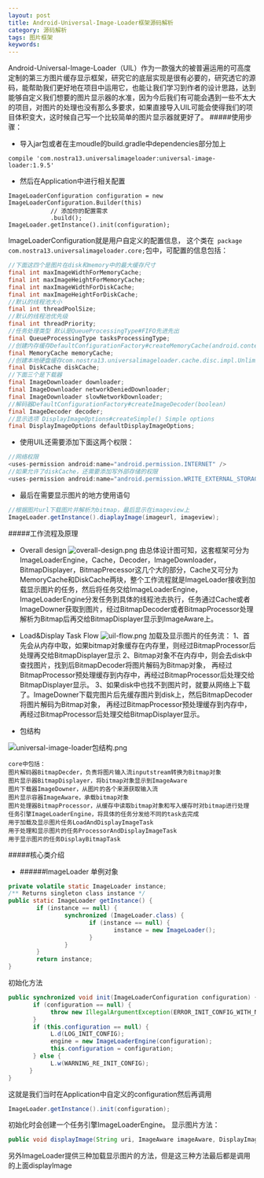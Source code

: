 ```yaml
---
layout: post
title: Android-Universal-Image-Loader框架源码解析
category: 源码解析
tags: 图片框架
keywords: 
---
```



Android-Universal-Image-Loader（UIL）作为一款强大的被普遍运用的可高度定制的第三方图片缓存显示框架，研究它的底层实现是很有必要的，研究透它的源码，能帮助我们更好地在项目中运用它，也能让我们学习到作者的设计思路，达到能够自定义我们想要的图片显示器的水准，因为今后我们有可能会遇到一些不太大的项目，对图片的处理也没有那么多要求，如果直接导入UIL可能会使得我们的项目体积变大，这时候自己写一个比较简单的图片显示器就更好了。
#####使用步骤：
* 导入jar包或者在主moudle的build.gradle中dependencies部分加上
```
compile 'com.nostra13.universalimageloader:universal-image-loader:1.9.5'
```
* 然后在Application中进行相关配置
```
ImageLoaderConfiguration configuration = new ImageLoaderConfiguration.Builder(this)
            // 添加你的配置需求
            .build();
ImageLoader.getInstance().init(configuration);
```
ImageLoaderConfiguration就是用户自定义的配置信息， 这个类在```
package com.nostra13.universalimageloader.core;```包中，可配置的信息包括：
```java
//下面这四个是图片在disk和memory中的最大缓存尺寸
final int maxImageWidthForMemoryCache;
final int maxImageHeightForMemoryCache;
final int maxImageWidthForDiskCache;
final int maxImageHeightForDiskCache;
//默认的线程池大小
final int threadPoolSize;
//默认的线程池优先级
final int threadPriority;
//任务处理类型 默认是QueueProcessingType#FIFO先进先出
final QueueProcessingType tasksProcessingType;
//创建内存缓存DefaultConfigurationFactory#createMemoryCache(android.content.Context, int) 
final MemoryCache memoryCache;
//创建本地硬盘缓存com.nostra13.universalimageloader.cache.disc.impl.UnlimitedDiskCache
final DiskCache diskCache;
//下面三个是下载器
final ImageDownloader downloader;
final ImageDownloader networkDeniedDownloader;
final ImageDownloader slowNetworkDownloader;
//解码器DefaultConfigurationFactory#createImageDecoder(boolean)
final ImageDecoder decoder;
//显示选项 DisplayImageOptions#createSimple() Simple options
final DisplayImageOptions defaultDisplayImageOptions;
```
* 使用UIL还需要添加下面这两个权限：
```java
//网络权限
<uses-permission android:name="android.permission.INTERNET" />
//如果允许了diskCache，还需要添加写外部存储的权限
<uses-permission android:name="android.permission.WRITE_EXTERNAL_STORAGE" />
```
* 最后在需要显示图片的地方使用语句
```java
//根据图片url下载图片并解析为bitmap，最后显示在imageview上
ImageLoader.getInstance().diaplayImage(imageurl, imageview);
```

#####工作流程及原理
* Overall design
![overall-design.png](http://upload-images.jianshu.io/upload_images/1159224-6bb86e4a0a354666.png?imageMogr2/auto-orient/strip%7CimageView2/2/w/1240)
由总体设计图可知，这套框架可分为ImageLoaderEngine，Cache，Decoder，ImageDownloader，BitmapDisplayer，BitmapPrecessor这几个大的部分，Cache又可分为MemoryCache和DiskCache两块，整个工作流程就是ImageLoader接收到加载显示图片的任务，然后将任务交给ImageLoaderEngine，ImageLoaderEngine分发任务到具体的线程池去执行，任务通过Cache或者ImageDowner获取到图片，经过BitmapDecoder或者BitmapProcessor处理解析为Bitmap后再交给BitmapDisplayer显示到ImageAware上。

* Load&Display Task Flow
![uil-flow.png](http://upload-images.jianshu.io/upload_images/1159224-12f6ec0888a73faf.png?imageMogr2/auto-orient/strip%7CimageView2/2/w/1240)
加载及显示图片的任务流：
1、首先会从内存中取，如果bitmap对象缓存在内存里，则经过BitmapProcessor后处理再交给BitmapDisplayer显示
2、Bitmap对象不在内存中，则会去disk中查找图片，找到后BitmapDecoder将图片解码为Bitmap对象， 再经过BitmapProcessor预处理缓存到内存中，再经过BitmapProcessor后处理交给BitmapDisplayer显示。
3、如果disk中也找不到图片时，就要从网络上下载了。ImageDowner下载完图片后先缓存图片到disk上，然后BitmapDecoder将图片解码为Bitmap对象， 再经过BitmapProcessor预处理缓存到内存中，再经过BitmapProcessor后处理交给BitmapDisplayer显示。

* 包结构

![universal-image-loader包结构.png](http://upload-images.jianshu.io/upload_images/1159224-5a34b8d67cab1354.png?imageMogr2/auto-orient/strip%7CimageView2/2/w/1240) 
```javacache分为MemoryCeche和DiskCache，内存图片缓存和本地图片缓存；
core中包括：
图片解码器BitmapDecder，负责将图片输入流inputstream转换为Bitmap对象
图片显示器BitmapDisplayer，将bitmap对象显示到ImageAware
图片下载器ImageDowner，从图片的各个来源获取输入流
图片显示容器ImageAware，承载bitmap对象
图片处理器BitmapProcessor，从缓存中读取bitmap对象和写入缓存时对bitmap进行处理
任务引擎ImageLoaderEngine，将具体的任务分发给不同的task去完成
用于加载及显示图片任务LoadAndDisplayImageTask
用于处理和显示图片的任务ProcessorAndDisplayImageTask
用于显示图片的任务DisplayBitmapTask
```

#####核心类介绍
* ######ImageLoader
单例对象
```java
private volatile static ImageLoader instance;
/** Returns singleton class instance */
public static ImageLoader getInstance() {   
        if (instance == null) {      
                synchronized (ImageLoader.class) {        
                       if (instance == null) {            
                              instance = new ImageLoader();         
                       }      
                }   
        }   
        return instance;
}
```
初始化方法
```java
public synchronized void init(ImageLoaderConfiguration configuration) {
       if (configuration == null) {
            throw new IllegalArgumentException(ERROR_INIT_CONFIG_WITH_NULL);   
       }   
       if (this.configuration == null) {      
            L.d(LOG_INIT_CONFIG);      
            engine = new ImageLoaderEngine(configuration);                        
            this.configuration = configuration;   
       } else {      
            L.w(WARNING_RE_INIT_CONFIG);   
      }
}
```
这就是我们当时在Application中自定义的configuration然后再调用
```java
ImageLoader.getInstance().init(configuration);
```
初始化时会创建一个任务引擎ImageLoaderEngine。
显示图片方法：
```java
public void displayImage(String uri, ImageAware imageAware, DisplayImageOptions options, ImageSize targetSize, ImageLoadingListener listener, ImageLoadingProgressListener progressListener)
```
另外ImageLoader提供三种加载显示图片的方法，但是这三种方法最后都是调用的上面displayImage